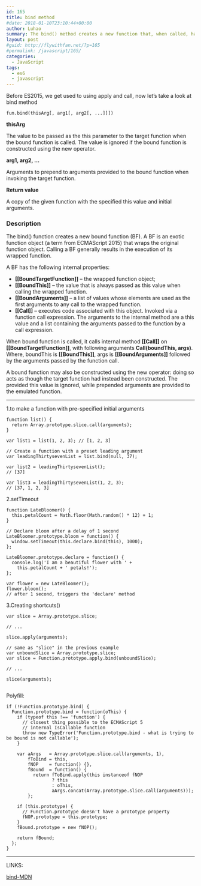 ```yaml
---
id: 165
title: bind method
#date: 2018-01-10T23:10:44+00:00
author: Luhao
summary: The bind() method creates a new function that, when called, has its this keyword set to the provided value, with a given sequence of arguments preceding any provided when the new function is called.
layout: post
#guid: http://flywithfan.net/?p=165
#permalink: /javascript/165/
categories:
  - JavaScript
tags:
  - es6
  - javascript
---
```

Before ES2015, we get used to using apply and call, now let&#8217;s take a look at bind method

<pre class="line-numbers prism-highlight" data-start="1"><code class="language-javascript">fun.bind(thisArg[, arg1[, arg2[, ...]]])
</code></pre>

**thisArg**
  
The value to be passed as the this parameter to the target function when the bound function is called. The value is ignored if the bound function is constructed using the new operator.

**arg1, arg2, &#8230;**
  
Arguments to prepend to arguments provided to the bound function when invoking the target function.

**Return value**
  
A copy of the given function with the specified this value and initial arguments.

### Description

The bind() function creates a new bound function (BF). A BF is an exotic function object (a term from ECMAScript 2015) that wraps the original function object. Calling a BF generally results in the execution of its wrapped function.
  
A BF has the following internal properties:

  * **[[BoundTargetFunction]]** &#8211; the wrapped function object;
  * **[[BoundThis]]** &#8211; the value that is always passed as this value when calling the wrapped function.
  * **[[BoundArguments]]** &#8211; a list of values whose elements are used as the first arguments to any call to the wrapped function.
  * **[[Call]]** &#8211; executes code associated with this object. Invoked via a function call expression. The arguments to the internal method are a this value and a list containing the arguments passed to the function by a call expression.

When bound function is called, it calls internal method **[[Call]]** on **[[BoundTargetFunction]]**, with following arguments **Call(boundThis, args)**. Where, boundThis is **[[BoundThis]]**, args is **[[BoundArguments]]** followed by the arguments passed by the function call.

A bound function may also be constructed using the new operator: doing so acts as though the target function had instead been constructed. The provided this value is ignored, while prepended arguments are provided to the emulated function.

* * *

1.to make a function with pre-specified initial arguments

<pre class="line-numbers prism-highlight" data-start="1"><code class="language-javascript">function list() {
  return Array.prototype.slice.call(arguments);
}

var list1 = list(1, 2, 3); // [1, 2, 3]

// Create a function with a preset leading argument
var leadingThirtysevenList = list.bind(null, 37);

var list2 = leadingThirtysevenList(); 
// [37]

var list3 = leadingThirtysevenList(1, 2, 3);
// [37, 1, 2, 3]
</code></pre>

2.setTimeout

<pre class="line-numbers prism-highlight" data-start="1"><code class="language-javascript">function LateBloomer() {
  this.petalCount = Math.floor(Math.random() * 12) + 1;
}

// Declare bloom after a delay of 1 second
LateBloomer.prototype.bloom = function() {
  window.setTimeout(this.declare.bind(this), 1000);
};

LateBloomer.prototype.declare = function() {
  console.log('I am a beautiful flower with ' +
    this.petalCount + ' petals!');
};

var flower = new LateBloomer();
flower.bloom();  
// after 1 second, triggers the 'declare' method
</code></pre>

3.Creating shortcuts()

<pre class="line-numbers prism-highlight" data-start="1"><code class="language-javascript">var slice = Array.prototype.slice;

// ...

slice.apply(arguments);

// same as "slice" in the previous example
var unboundSlice = Array.prototype.slice;
var slice = Function.prototype.apply.bind(unboundSlice);

// ...

slice(arguments);

</code></pre>

Polyfill:

<pre class="line-numbers prism-highlight" data-start="1"><code class="language-javascript">if (!Function.prototype.bind) {
  Function.prototype.bind = function(oThis) {
    if (typeof this !== 'function') {
      // closest thing possible to the ECMAScript 5
      // internal IsCallable function
      throw new TypeError('Function.prototype.bind - what is trying to be bound is not callable');
    }

    var aArgs   = Array.prototype.slice.call(arguments, 1),
        fToBind = this,
        fNOP    = function() {},
        fBound  = function() {
          return fToBind.apply(this instanceof fNOP
                 ? this
                 : oThis,
                 aArgs.concat(Array.prototype.slice.call(arguments)));
        };

    if (this.prototype) {
      // Function.prototype doesn't have a prototype property
      fNOP.prototype = this.prototype; 
    }
    fBound.prototype = new fNOP();

    return fBound;
  };
}
</code></pre>

* * *

LINKS:
  
[bind-MDN](https://developer.mozilla.org/en-US/docs/Web/JavaScript/Reference/Global_Objects/Function/bind)